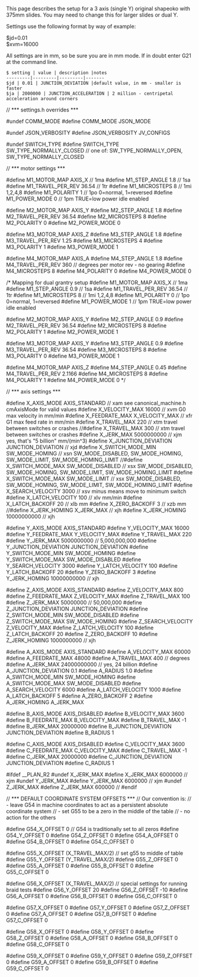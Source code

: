 This page describes the setup for a 3 axis (single Y) original shapeoko with 375mm slides. You may need to change this for larger slides or dual Y. 

Settings use the following format by way of example:

  $jd=0.01<br>
  $xvm=16000<br>

All settings are in mm, so be sure you are in mm mode. If in doubt enter  G21 at the command line.


	$ setting | value | description |notes
	---------|---------|---------|-------
	$jd | 0.01 | JUNCTION_DEVIATION |default value, in mm - smaller is faster
	$ja | 2000000 | JUNCTION_ACCELERATION | 2 million - centripetal acceleration around corners

// *** settings.h overrides ***

#undef COMM_MODE
#define COMM_MODE			JSON_MODE

#undef JSON_VERBOSITY
#define JSON_VERBOSITY 			JV_CONFIGS

#undef SWITCH_TYPE
#define SWITCH_TYPE 			SW_TYPE_NORMALLY_CLOSED	// one of: SW_TYPE_NORMALLY_OPEN, SW_TYPE_NORMALLY_CLOSED

// *** motor settings ***

#define M1_MOTOR_MAP 			AXIS_X	// 1ma
#define M1_STEP_ANGLE			1.8		// 1sa
#define M1_TRAVEL_PER_REV		36.54	// 1tr
#define M1_MICROSTEPS			8		// 1mi		1,2,4,8
#define M1_POLARITY				1		// 1po		0=normal, 1=reversed
#define M1_POWER_MODE			0		// 1pm		TRUE=low power idle enabled 

#define M2_MOTOR_MAP			AXIS_Y
#define M2_STEP_ANGLE			1.8
#define M2_TRAVEL_PER_REV		36.54
#define M2_MICROSTEPS			8
#define M2_POLARITY				0
#define M2_POWER_MODE			0

#define M3_MOTOR_MAP			AXIS_Z
#define M3_STEP_ANGLE			1.8
#define M3_TRAVEL_PER_REV		1.25
#define M3_MICROSTEPS			4
#define M3_POLARITY				1
#define M3_POWER_MODE			1

#define M4_MOTOR_MAP			AXIS_A
#define M4_STEP_ANGLE			1.8
#define M4_TRAVEL_PER_REV		360		// degrees per motor rev - no gearing
#define M4_MICROSTEPS			8
#define M4_POLARITY				0
#define M4_POWER_MODE			0

/* Mapping for dual grantry setup
#define M1_MOTOR_MAP 			AXIS_X	// 1ma
#define M1_STEP_ANGLE			0.9		// 1sa
#define M1_TRAVEL_PER_REV		36.54	// 1tr
#define M1_MICROSTEPS			8		// 1mi		1,2,4,8
#define M1_POLARITY				0		// 1po		0=normal, 1=reversed
#define M1_POWER_MODE			1		// 1pm		TRUE=low power idle enabled 

#define M2_MOTOR_MAP			AXIS_Y
#define M2_STEP_ANGLE			0.9
#define M2_TRAVEL_PER_REV		36.54
#define M2_MICROSTEPS			8
#define M2_POLARITY				1
#define M2_POWER_MODE			1

#define M3_MOTOR_MAP			AXIS_Y
#define M3_STEP_ANGLE			0.9
#define M3_TRAVEL_PER_REV		36.54
#define M3_MICROSTEPS			8
#define M3_POLARITY				0
#define M3_POWER_MODE			1

#define M4_MOTOR_MAP			AXIS_Z
#define M4_STEP_ANGLE			0.45
#define M4_TRAVEL_PER_REV		2.1166
#define M4_MICROSTEPS			8
#define M4_POLARITY				1
#define M4_POWER_MODE			0
*/

// *** axis settings ***

#define X_AXIS_MODE				AXIS_STANDARD		// xam		see canonical_machine.h cmAxisMode for valid values
#define X_VELOCITY_MAX			16000 				// xvm		G0 max velocity in mm/min
#define X_FEEDRATE_MAX			X_VELOCITY_MAX		// xfr 		G1 max feed rate in mm/min
#define X_TRAVEL_MAX			220					// xtm		travel between switches or crashes
//#define X_TRAVEL_MAX			300					// xtm		travel between switches or crashes
#define X_JERK_MAX				5000000000			// xjm		yes, that's "5 billion" mm/(min^3)
#define X_JUNCTION_DEVIATION	JUNCTION_DEVIATION	// xjd
#define X_SWITCH_MODE_MIN 		SW_MODE_HOMING		// xsn		SW_MODE_DISABLED, SW_MODE_HOMING, SW_MODE_LIMIT, SW_MODE_HOMING_LIMIT
//#define X_SWITCH_MODE_MAX 		SW_MODE_DISABLED	// xsx		SW_MODE_DISABLED, SW_MODE_HOMING, SW_MODE_LIMIT, SW_MODE_HOMING_LIMIT
#define X_SWITCH_MODE_MAX 		SW_MODE_LIMIT	// xsx		SW_MODE_DISABLED, SW_MODE_HOMING, SW_MODE_LIMIT, SW_MODE_HOMING_LIMIT
#define X_SEARCH_VELOCITY		3000				// xsv		minus means move to minimum switch
#define X_LATCH_VELOCITY		100					// xlv		mm/min
#define X_LATCH_BACKOFF			20					// xlb		mm
#define X_ZERO_BACKOFF			3					// xzb		mm
//#define X_JERK_HOMING			X_JERK_MAX			// xjh
#define X_JERK_HOMING			10000000000			// xjh

#define Y_AXIS_MODE				AXIS_STANDARD
#define Y_VELOCITY_MAX			16000
#define Y_FEEDRATE_MAX			Y_VELOCITY_MAX
#define Y_TRAVEL_MAX			220
#define Y_JERK_MAX				5000000000			// 5,000,000,000
#define Y_JUNCTION_DEVIATION	JUNCTION_DEVIATION
#define Y_SWITCH_MODE_MIN		SW_MODE_HOMING
#define Y_SWITCH_MODE_MAX		SW_MODE_DISABLED
#define Y_SEARCH_VELOCITY		3000
#define Y_LATCH_VELOCITY		100
#define Y_LATCH_BACKOFF			20
#define Y_ZERO_BACKOFF			3
#define Y_JERK_HOMING			10000000000			// xjh

#define Z_AXIS_MODE				AXIS_STANDARD
#define Z_VELOCITY_MAX			800
#define Z_FEEDRATE_MAX			Z_VELOCITY_MAX
#define Z_TRAVEL_MAX			100
#define Z_JERK_MAX				50000000			// 50,000,000
#define Z_JUNCTION_DEVIATION	JUNCTION_DEVIATION
#define Z_SWITCH_MODE_MIN		SW_MODE_DISABLED
#define Z_SWITCH_MODE_MAX		SW_MODE_HOMING
#define Z_SEARCH_VELOCITY		Z_VELOCITY_MAX
#define Z_LATCH_VELOCITY		100
#define Z_LATCH_BACKOFF			20
#define Z_ZERO_BACKOFF			10
#define Z_JERK_HOMING			1000000000			// xjh

#define A_AXIS_MODE				AXIS_STANDARD
#define A_VELOCITY_MAX			60000
#define A_FEEDRATE_MAX			48000
#define A_TRAVEL_MAX			400					// degrees
#define A_JERK_MAX				24000000000			// yes, 24 billion
#define A_JUNCTION_DEVIATION	0.1
#define A_RADIUS				1.0
#define A_SWITCH_MODE_MIN		SW_MODE_HOMING
#define A_SWITCH_MODE_MAX		SW_MODE_DISABLED
#define A_SEARCH_VELOCITY		6000
#define A_LATCH_VELOCITY		1000
#define A_LATCH_BACKOFF			5
#define A_ZERO_BACKOFF			2
#define A_JERK_HOMING			A_JERK_MAX

#define B_AXIS_MODE				AXIS_DISABLED
#define B_VELOCITY_MAX			3600
#define B_FEEDRATE_MAX			B_VELOCITY_MAX
#define B_TRAVEL_MAX			-1
#define B_JERK_MAX				20000000
#define B_JUNCTION_DEVIATION	JUNCTION_DEVIATION
#define B_RADIUS				1

#define C_AXIS_MODE				AXIS_DISABLED
#define C_VELOCITY_MAX			3600
#define C_FEEDRATE_MAX			C_VELOCITY_MAX
#define C_TRAVEL_MAX			-1
#define C_JERK_MAX				20000000
#define C_JUNCTION_DEVIATION	JUNCTION_DEVIATION
#define C_RADIUS				1

#ifdef __PLAN_R2
#undef  X_JERK_MAX
#define X_JERK_MAX				6000000				// xjm
#undef  Y_JERK_MAX
#define Y_JERK_MAX				6000000				// xjm
#undef  Z_JERK_MAX
#define Z_JERK_MAX				600000				//
#endif

// *** DEFAULT COORDINATE SYSTEM OFFSETS ***
// Our convention is:
//	- leave G54 in machine coordinates to act as a persistent absolute coordinate system
//	- set G55 to be a zero in the middle of the table
//	- no action for the others

#define G54_X_OFFSET 0			// G54 is traditionally set to all zeros
#define G54_Y_OFFSET 0
#define G54_Z_OFFSET 0
#define G54_A_OFFSET 0
#define G54_B_OFFSET 0
#define G54_C_OFFSET 0

#define G55_X_OFFSET (X_TRAVEL_MAX/2)	// set g55 to middle of table
#define G55_Y_OFFSET (Y_TRAVEL_MAX/2)
#define G55_Z_OFFSET 0
#define G55_A_OFFSET 0
#define G55_B_OFFSET 0
#define G55_C_OFFSET 0

#define G56_X_OFFSET (X_TRAVEL_MAX/2)	// special settings for running braid tests
#define G56_Y_OFFSET 20
#define G56_Z_OFFSET -10
#define G56_A_OFFSET 0
#define G56_B_OFFSET 0
#define G56_C_OFFSET 0

#define G57_X_OFFSET 0
#define G57_Y_OFFSET 0
#define G57_Z_OFFSET 0
#define G57_A_OFFSET 0
#define G57_B_OFFSET 0
#define G57_C_OFFSET 0

#define G58_X_OFFSET 0
#define G58_Y_OFFSET 0
#define G58_Z_OFFSET 0
#define G58_A_OFFSET 0
#define G58_B_OFFSET 0
#define G58_C_OFFSET 0

#define G59_X_OFFSET 0
#define G59_Y_OFFSET 0
#define G59_Z_OFFSET 0
#define G59_A_OFFSET 0
#define G59_B_OFFSET 0
#define G59_C_OFFSET 0